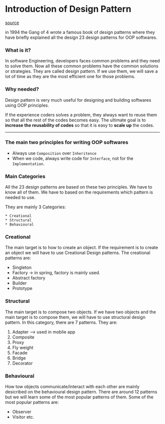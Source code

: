 # Introduction of Design Pattern
[source](https://www.youtube.com/watch?v=tDxnyop48mY&list=PLsyeobzWxl7r2ZX1fl-7CKnayxHJA_1ol&ab_channel=Telusko)

in 1994 the Gang of 4 wrote a famous book of design patterns where they have briefly explained all the design 23 design patterns for OOP softwares.

### What is it?
In software Engineering, developers faces common problems and they need to solve them. Now all these common problems have the common solutions or strategies. They are called design pattern. If we use them, we will save a lot of time as they are the most efficient one for those problems.

### Why needed?
Design pattern is very much useful for designing and building softwares using OOP principles. 

If the experience coders solves a problem, they always want to reuse them so that all the rest of the codes becomes easy. The ultimate goal is to **increase the reusability of codes** so that it is easy to **scale up** the codes. 

---
### The main two principles for writing OOP softwares 
* Always use `Composition` over `Inheritence`
* When we code, always write code for `Interface`, not for the `Implementation`.

### Main Categories
All the 23 design patterns are based on these two principles.
We have to know all of them. We have to based on the requirements which pattern is needed to use.

They are mainly 3 Categories:
    
    * Creational
    * Structural
    * Behavioural 

### Creational 
The main target is to how to create an object.
If the requirement is to create an object we will have to use Creational Design patterns.
The creational patterns are:

* Singleton
* Factory -> in spring, factory is mainly used.
* Abstract factory
* Builder
* Prototype


### Structural
The main target is to compose two objects. If we have two objects and the main target is to compose them, we will have to use structural design pattern. In this category, there are 7 patterns. They are:

1. Adapter --> used in moblie app
2. Composite
3. Proxy
4. Fly weight
5. Facade
6. Bridge
7. Decorator


### Behavioural
How tow objects communicate/interact with each other are mainly desicribed on the behavioural design pattern. There are around 12 patterns but we will learn some of the most popular patterns of them. Some of the most popular patterns are:

* Observer
* Visitor
etc.
